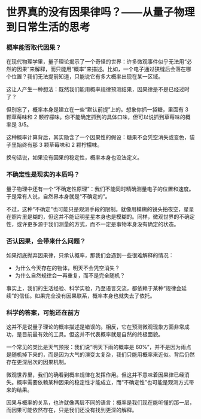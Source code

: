# 世界真的没有因果律吗？——从量子物理到日常生活的思考

### **概率能否取代因果？**

在现代物理学里，量子理论揭示了一个奇怪的世界：许多微观事件似乎无法用“必然的因果”来解释，而只能用“概率”来描述。比如，一个电子通过狭缝后会落在哪个位置？我们无法提前知道，只能说它有多大概率出现在某一区域。

这让人产生一种想法：既然我们能用概率规律预测结果，因果律是不是已经过时了？

但别忘了，概率本身是建立在一些“默认前提”上的。想象你抓一袋糖，里面有 3 颗草莓味和 2 颗柠檬味。你不能确定抓到的具体口味，但可以说抓到草莓味的概率是 3/5。

这种概率计算背后，其实隐含了一个因果性的假设：糖果不会凭空消失或变色，袋子里始终有那 3 颗草莓味和 2 颗柠檬味。

换句话说，如果没有因果的稳定性，概率本身也没法定义。

### **不确定性是现实的本质吗？**

量子物理中还有一个“不确定性原理”：我们不能同时精确测量电子的位置和速度。于是常有人说，自然界本身就是“不确定的”。

不过，这种“不确定”也可能只是观测手段的限制。就像用模糊的镜头拍夜空，星星在照片里是糊的，但这并不能证明星星本身也是模糊的。同样，微观世界的不确定性，或许更多源于我们测量的方式，而不一定是事物本身没有确定的状态。

### **否认因果，会带来什么问题？**

如果彻底抛弃因果律，只承认概率，那我们会遇到一些很难解释的情况：

- 为什么今天存在的物体，明天不会凭空消失？
- 为什么自然规律会一再重复，而不是完全随机？

事实上，我们的生活经验、科学实验，乃至语言交流，都依赖于某种“规律会延续”的信任。如果完全没有因果联系，概率本身也就失去了依托。

### **科学的答案，可能还在前方**

这并不是说量子理论的概率描述是错误的。相反，它在预测微观现象方面非常成功，是目前最有效的工具。但这并不代表概率就是自然的终极面貌。

一个常见的类比是天气预报：我们说“明天下雨的概率是 60%”，并不是因为雨点是随机掉下来的，而是因为大气的演变太复杂，我们只能用概率来近似。背后仍然存在更深层次的因果机制。

微观世界里，我们的确看到概率规律在发挥作用。但这并不意味着因果律已经消失。概率需要依赖某种因果的稳定性才能成立，而“不确定性”也可能是观测方式带来的结果。

因果与概率的关系，也许就像两层不同的语言：概率是我们现在能听懂的那一层，而因果可能依然存在，只是我们还没有找到更深的解释。